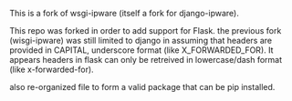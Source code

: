 This is a fork of wsgi-ipware (itself a fork for django-ipware).

This repo was forked in order to add support for Flask. 
the previous fork (wisgi-ipware) was still limited to django in assuming that headers are provided in CAPITAL, underscore format (like X_FORWARDED_FOR). It appears headers in flask can only be retreived in lowercase/dash format (like x-forwarded-for).

also re-organized file to form a valid package that can be pip installed.
